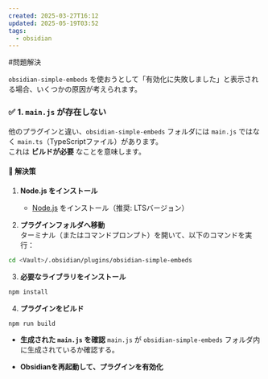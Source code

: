 ```yaml
---
created: 2025-03-27T16:12
updated: 2025-05-19T03:52
tags:
  - obsidian
---
```

 #問題解決 


`obsidian-simple-embeds` を使おうとして「有効化に失敗しました」と表示される場合、いくつかの原因が考えられます。

### **✅ 1. `main.js` が存在しない**

他のプラグインと違い、`obsidian-simple-embeds` フォルダには `main.js` ではなく `main.ts`（TypeScriptファイル）があります。  
これは **ビルドが必要** なことを意味します。

#### **🔧 解決策**

1. **Node.js をインストール**
    
    - [Node.js](https://nodejs.org/) をインストール（推奨: LTSバージョン）
        
2. **プラグインフォルダへ移動**  
    ターミナル（またはコマンドプロンプト）を開いて、以下のコマンドを実行：

```bash
cd <Vault>/.obsidian/plugins/obsidian-simple-embeds
```


3.  **必要なライブラリをインストール**
```bash
npm install
```
4. **プラグインをビルド** 

```bash
npm run build
```
- **生成された `main.js` を確認** `main.js` が `obsidian-simple-embeds` フォルダ内に生成されているか確認する。
    
- **Obsidianを再起動して、プラグインを有効化**
